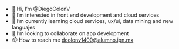 - 👋 Hi, I’m @DiegoColonV
- 👀 I’m interested in front end development and cloud services
- 🌱 I’m currently learning cloud services, ux/ui, data mining and new languajes
- 💞️ I’m looking to collaborate on app development
- 📫 How to reach me dcolonv1400@alumno.ipn.mx

<!---
DiegoColonV/DiegoColonV is a ✨ special ✨ repository because its `README.md` (this file) appears on your GitHub profile.
You can click the Preview link to take a look at your changes.
--->
